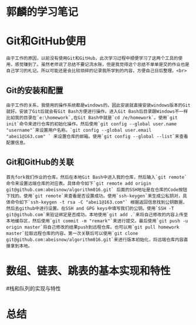 郭麟的学习笔记
========
# Git和GitHub使用<br>

	由于工作的原因，以前没有使用Git和GitHub，此次学习过程中顺便学习了这两个工具的使用，感觉赚到了。虽然老师说了总结不要记流水账，但是我觉得这个总结不单单是交的作业也是自己学习的札记。所以可能还是会比较琐碎的记录我所学到的内容，方便自己日后整理。<br>

## Git的安装和配置<br>

	由于工作的关系，我使用的操作系统都是windows的，因此安装就直接安装windows版本的Git就好。安装了Git后就会有Git Bash方便进行操作。进入Git Bash后目录跟Windows不一样比如我的目录在`e:\homework`,在Git Bash中就是`cd /e/homework`。使用`git init`命令来进行仓库的初始化操作。然后使用`git config --global user.name "username"`来设置用户名称。`git config --global user.email "abei1@163.com" ` 来设置仓库的邮箱。使用`git config --global --list`来查看配置信息。

## Git和GitHub的关联<br>

	首先fork我们作业的仓库。然后在本地Git Bash中进入我的仓库，然后输入`git remote`命令来设置远端仓库的对应表。具体命令如下`git remote add origin git@github.com:abeisnow/algorithm016.git` 后面的SSH地址是在仓库的Code按钮下找的。使用`git remote`来查看是否设置成功。使用`ssh-keygen`来生成公私钥对，具体命令如下`ssh-keygen -t rsa -C "abei1@163.com"` 根据返回信息找到公钥数据，然后去github中进行设置。在SSH and GPG keys中填写我们的公钥。使用`SSH -T git@github.com`来验证绑定是否成功。本地使用`git add .`来将自己修改的内容上传至本地缓存区，然后使用`git commit -m "remark"`来进行提交。最后使用`git push -u origin master`将自己修改的结果push到远程仓库。也可以用`git pull homework master`拉取远程仓库的内容。第一次关联后可以使用`git clone git@github.com:abeisnow/algorithm016.git`来进行版本初始化，将远端仓库内容直接拿到本地。
	
# 数组、链表、跳表的基本实现和特性<br>

#栈和队列的实现与特性<br>

# 总结<br>
